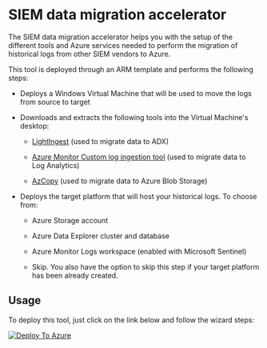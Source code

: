 # SIEM data migration accelerator

The SIEM data migration accelerator helps you with the setup of the different tools and Azure services needed to perform the migration of historical logs from other SIEM vendors to Azure.

This tool is deployed through an ARM template and performs the following steps:

- Deploys a Windows Virtual Machine that will be used to move the logs from source to target

- Downloads and extracts the following tools into the Virtual Machine's desktop:

    + [LightIngest](https://docs.microsoft.com/azure/data-explorer/lightingest) (used to migrate data to ADX)

    + [Azure Monitor Custom log ingestion tool](https://github.com/Azure/Azure-Sentinel/tree/master/Tools/CustomLogsIngestion-DCE-DCR) (used to migrate data to Log Analytics)

    + [AzCopy](https://docs.microsoft.com/azure/storage/common/storage-use-azcopy-v10) (used to migrate data to Azure Blob Storage)

- Deploys the target platform that will host your historical logs. To choose from:

    + Azure Storage account

    + Azure Data Explorer cluster and database

    + Azure Monitor Logs workspace (enabled with Microsoft Sentinel)

    + Skip. You also have the option to skip this step if your target platform has been already created.

## Usage

To deploy this tool, just click on the link below and follow the wizard steps:

[![Deploy To Azure](https://aka.ms/deploytoazurebutton)](https://portal.azure.com/#create/Microsoft.Template/uri/https%3A%2F%2Fraw.githubusercontent.com%2Fjaviersoriano%2Fsiem-data-migration%2Fmaster%2Fazuredeploy.json/createUIDefinitionUri/https%3A%2F%2Fraw.githubusercontent.com%2Fjaviersoriano%2Fsiem-data-migration%2Fmaster%2FcreateUiDefinition.json)
